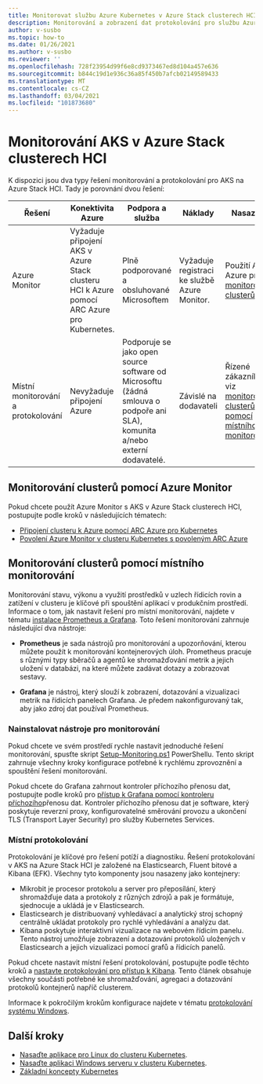 ```yaml
---
title: Monitorovat službu Azure Kubernetes v Azure Stack clusterech HCI
description: Monitorování a zobrazení dat protokolování pro službu Azure Kubernetes ve Azure Stack clusterech HCI
author: v-susbo
ms.topic: how-to
ms.date: 01/26/2021
ms.author: v-susbo
ms.reviewer: ''
ms.openlocfilehash: 728f23954d99f6e8cd9373467ed8d104a457e636
ms.sourcegitcommit: b844c19d1e936c36a85f450b7afcb02149589433
ms.translationtype: MT
ms.contentlocale: cs-CZ
ms.lasthandoff: 03/04/2021
ms.locfileid: "101873680"
---
```

# <a name="monitor-aks-on-azure-stack-hci-clusters"></a>Monitorování AKS v Azure Stack clusterech HCI

K dispozici jsou dva typy řešení monitorování a protokolování pro AKS na Azure Stack HCI. Tady je porovnání dvou řešení: 

| Řešení  | Konektivita Azure  | Podpora a služba  | Náklady | Nasazení |
| ------- |  ------------  | ---------  | --------------  | ---------------- |
| Azure Monitor | Vyžaduje připojení AKS v Azure Stack clusteru HCI k Azure pomocí ARC Azure pro Kubernetes. | Plně podporované a obsluhované Microsoftem | Vyžaduje registraci ke službě Azure Monitor. |  Použití ARC Azure pro [monitorování clusterů](#monitor-clusters-using-azure-monitor) |
| Místní monitorování a protokolování | Nevyžaduje připojení Azure | Podporuje se jako open source software od Microsoftu (žádná smlouva o podpoře ani SLA), komunita a/nebo externí dodavatelé.  | Závislé na dodavateli | Řízené zákazníky, viz [monitorování clusterů pomocí místního monitorování](#monitor-clusters-using-on-premises-monitoring) |

## <a name="monitor-clusters-using-azure-monitor"></a>Monitorování clusterů pomocí Azure Monitor
Pokud chcete použít Azure Monitor s AKS v Azure Stack clusterech HCI, postupujte podle kroků v následujících tématech: 

- [Připojení clusteru k Azure pomocí ARC Azure pro Kubernetes](./connect-to-arc.md)  
- [Povolení Azure Monitor v clusteru Kubernetes s povoleným ARC Azure](https://docs.microsoft.com/azure/azure-monitor/insights/container-insights-enable-arc-enabled-clusters) 

## <a name="monitor-clusters-using-on-premises-monitoring"></a>Monitorování clusterů pomocí místního monitorování

Monitorování stavu, výkonu a využití prostředků v uzlech řídicích rovin a zatížení v clusteru je klíčové při spouštění aplikací v produkčním prostředí. Informace o tom, jak nastavit řešení pro místní monitorování, najdete v tématu [instalace Prometheus a Grafana](https://github.com/microsoft/AKS-HCI-Apps/tree/main/Monitoring). Toto řešení monitorování zahrnuje následující dva nástroje: 

- **Prometheus** je sada nástrojů pro monitorování a upozorňování, kterou můžete použít k monitorování kontejnerových úloh. Prometheus pracuje s různými typy sběračů a agentů ke shromažďování metrik a jejich uložení v databázi, na které můžete zadávat dotazy a zobrazovat sestavy. 

- **Grafana** je nástroj, který slouží k zobrazení, dotazování a vizualizaci metrik na řídicích panelech Grafana. Je předem nakonfigurovaný tak, aby jako zdroj dat používal Prometheus. 

### <a name="install-monitoring-tools"></a>Nainstalovat nástroje pro monitorování

Pokud chcete ve svém prostředí rychle nastavit jednoduché řešení monitorování, spusťte skript [Setup-Monitoring.ps1](https://github.com/microsoft/AKS-HCI-Apps/tree/main/Monitoring#easy-steps-to-setup-monitoring-to-use-local-port-forward-to-access-grafana) PowerShellu. Tento skript zahrnuje všechny kroky konfigurace potřebné k rychlému zprovoznění a spouštění řešení monitorování. 

Pokud chcete do Grafana zahrnout kontroler příchozího přenosu dat, postupujte podle kroků pro [přístup k Grafana pomocí kontroleru příchozího](https://github.com/microsoft/AKS-HCI-Apps/tree/main/Monitoring#detailed-steps-to-setup-monitoring-to-use-ingress-controller-to-access-grafana)přenosu dat. Kontroler příchozího přenosu dat je software, který poskytuje reverzní proxy, konfigurovatelné směrování provozu a ukončení TLS (Transport Layer Security) pro služby Kubernetes Services.

### <a name="on-premises-logging"></a>Místní protokolování

Protokolování je klíčové pro řešení potíží a diagnostiku. Řešení protokolování v AKS na Azure Stack HCI je založené na Elasticsearch, Fluent bitové a Kibana (EFK). Všechny tyto komponenty jsou nasazeny jako kontejnery: 

- Mikrobit je procesor protokolu a server pro přeposílání, který shromažďuje data a protokoly z různých zdrojů a pak je formátuje, sjednocuje a ukládá je v Elasticsearch. 
- Elasticsearch je distribuovaný vyhledávací a analytický stroj schopný centrálně ukládat protokoly pro rychlé vyhledávání a analýzu dat.  
- Kibana poskytuje interaktivní vizualizace na webovém řídicím panelu. Tento nástroj umožňuje zobrazení a dotazování protokolů uložených v Elasticsearch a jejich vizualizaci pomocí grafů a řídicích panelů.

Pokud chcete nastavit místní řešení protokolování, postupujte podle těchto kroků a [nastavte protokolování pro přístup k Kibana](https://github.com/microsoft/AKS-HCI-Apps/tree/main/Logging#easy-steps-to-setup-logging-to-use-local-port-forward-to-access-kibana). Tento článek obsahuje všechny součásti potřebné ke shromažďování, agregaci a dotazování protokolů kontejnerů napříč clusterem. 

Informace k pokročilým krokům konfigurace najdete v tématu [protokolování systému Windows](https://github.com/microsoft/AKS-HCI-Apps/tree/main/Logging#detailed-steps-to-setup-logging).

## <a name="next-steps"></a>Další kroky

- [Nasaďte aplikace pro Linux do clusteru Kubernetes](./deploy-linux-application.md).
- [Nasaďte aplikaci Windows serveru v clusteru Kubernetes](./deploy-windows-application.md).
- [Základní koncepty Kubernetes](kubernetes-concepts.md)